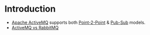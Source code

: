# Introduction
- [Apache ActiveMQ](https://activemq.apache.org/) supports both [Point-2-Point](../7_ArchitecturePatterns/EventDrivenArchitecture/PointToPointModel.md) & [Pub-Sub](../7_ArchitecturePatterns/EventDrivenArchitecture/PubSubModel.md) models.
- [ActiveMQ vs RabbitMQ](https://www.educba.com/activemq-vs-rabbitmq/)